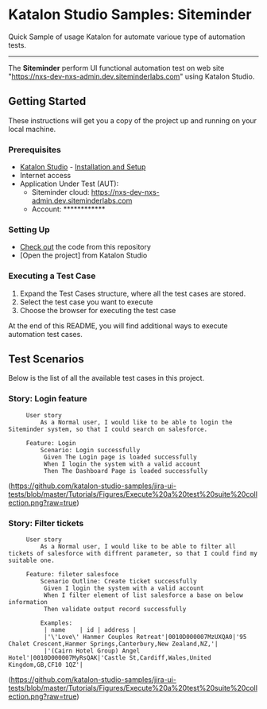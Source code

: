 # Katalon Studio Samples: Siteminder
Quick Sample of usage Katalon for automate varioue type of automation tests.
______
The **Siteminder** perform UI functional automation test on web site "https://nxs-dev-nxs-admin.dev.siteminderlabs.com" using Katalon Studio.
## Getting Started
These instructions will get you a copy of the project up and running on your local machine.
### Prerequisites
- [Katalon Studio](https://www.katalon.com/) - [Installation and Setup](https://docs.katalon.com/x/HwAM)
- Internet access
- Application Under Test (AUT):
     + Siteminder cloud: https://nxs-dev-nxs-admin.dev.siteminderlabs.com
     + Account: ************
### Setting Up
- [Check out]() the code from this repository
- [Open the project] from Katalon Studio
### Executing a Test Case
1. Expand the Test Cases structure, where all the test cases are stored.
2. Select the test case you want to execute
3. Choose the browser for executing the test case

At the end of this README, you will find additional ways to execute automation test cases. 
## Test Scenarios
Below is the list of all the available test cases in this project. 
### Story: Login feature
```Gherkin     
     User story
         As a Normal user, I would like to be able to login the Siteminder system, so that I could search on salesforce.
     
     Feature: Login 
         Scenario: Login successfully
          Given The Login page is loaded successfully
          When I login the system with a valid account
          Then The Dashboard Page is loaded successfully

 ```         
(https://github.com/katalon-studio-samples/jira-ui-tests/blob/master/Tutorials/Figures/Execute%20a%20test%20suite%20collection.png?raw=true)
### Story: Filter tickets
```Gherkin     
     User story
         As a Normal user, I would like to be able to filter all tickets of salesforce with diffrent parameter, so that I could find my suitable one.

     Feature: fileter salesfoce
         Scenario Outline: Create ticket successfully
          Given I login the system with a valid account
          When I filter element of list salesforce a base on below information
          Then validate output record successfully
         
         Examples:
          | name    | id | address |
          |'\'Love\' Hanmer Couples Retreat'|0010D000007MzUXQA0|'95 Chalet Crescent,Hanmer Springs,Canterbury,New Zealand,NZ,'|
          |'(Cairn Hotel Group) Angel Hotel'|0010D000007MyRsQAK|'Castle St,Cardiff,Wales,United Kingdom,GB,CF10 1QZ'|
```
(https://github.com/katalon-studio-samples/jira-ui-tests/blob/master/Tutorials/Figures/Execute%20a%20test%20suite%20collection.png?raw=true)
